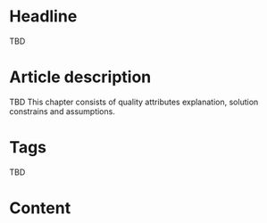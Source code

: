 # Headline
TBD

# Article description
TBD 
This chapter consists of quality attributes explanation, solution constrains and assumptions. 

# Tags
TBD

# Content

